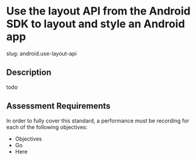 
# Use the layout API from the Android SDK to layout and style an Android app

slug: android.use-layout-api

## Description
todo

## Assessment Requirements
In order to fully cover this standard, a performance must be recording for each of the following objectives:

- Objectives
- Go
- Here
